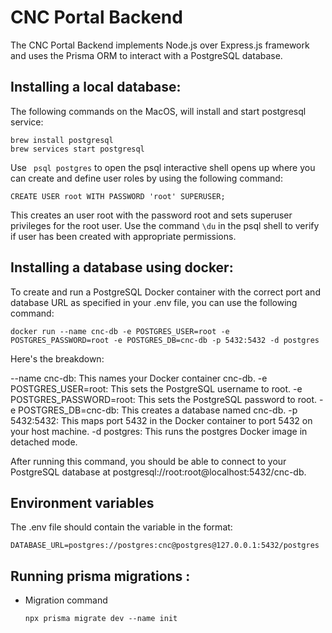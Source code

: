 # CNC Portal Backend

The CNC Portal Backend implements Node.js over Express.js framework and uses the Prisma ORM to interact with a PostgreSQL database.

## Installing a local database:

The following commands on the MacOS, will install and start postgresql service:

```
brew install postgresql
brew services start postgresql
```

Use ` psql postgres` to open the psql interactive shell opens up where you can create and define user roles by using the following command:

`CREATE USER root WITH PASSWORD 'root' SUPERUSER;`

This creates an user root with the password root and sets superuser privileges for the root user.
Use the command `\du` in the psql shell to verify if user has been created with appropriate permissions.

## Installing a database using docker:

To create and run a PostgreSQL Docker container with the correct port and database URL as specified in your .env file, you can use the following command:

`docker run --name cnc-db -e POSTGRES_USER=root -e POSTGRES_PASSWORD=root -e POSTGRES_DB=cnc-db -p 5432:5432 -d postgres`

Here's the breakdown:

--name cnc-db: This names your Docker container cnc-db.
-e POSTGRES_USER=root: This sets the PostgreSQL username to root.
-e POSTGRES_PASSWORD=root: This sets the PostgreSQL password to root.
-e POSTGRES_DB=cnc-db: This creates a database named cnc-db.
-p 5432:5432: This maps port 5432 in the Docker container to port 5432 on your host machine.
-d postgres: This runs the postgres Docker image in detached mode.

After running this command, you should be able to connect to your PostgreSQL database at postgresql://root:root@localhost:5432/cnc-db.

## Environment variables

The .env file should contain the variable in the format:

`DATABASE_URL=postgres://postgres:cnc@postgres@127.0.0.1:5432/postgres`

## Running prisma migrations :

- Migration command

  `npx prisma migrate dev --name init`
